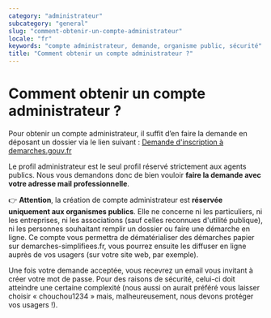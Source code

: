 ```yaml
---
category: "administrateur"
subcategory: "general"
slug: "comment-obtenir-un-compte-administrateur"
locale: "fr"
keywords: "compte administrateur, demande, organisme public, sécurité"
title: "Comment obtenir un compte administrateur ?"
---
```


# Comment obtenir un compte administrateur ?

Pour obtenir un compte administrateur, il suffit d’en faire la demande en déposant un dossier via le lien suivant : [Demande d'inscription à demarches.gouv.fr](https://demarches.gouv.fr/commencer/demande-d-inscription-a-demarches-simplifiees)

Le profil administrateur est le seul profil réservé strictement aux agents publics. Nous vous demandons donc de bien vouloir **faire la demande avec votre adresse mail professionnelle**.

👉 **Attention**, la création de compte administrateur est **réservée uniquement aux organismes publics**. Elle ne concerne ni les particuliers, ni les entreprises, ni les associations (sauf celles reconnues d'utilité publique), ni les personnes souhaitant remplir un dossier ou faire une démarche en ligne. Ce compte vous permettra de dématérialiser des démarches papier sur demarches-simplifiees.fr, vous pourrez ensuite les diffuser en ligne auprès de vos usagers (sur votre site web, par exemple).

Une fois votre demande acceptée, vous recevrez un email vous invitant à créer votre mot de passe. Pour des raisons de sécurité, celui-ci doit atteindre une certaine complexité (nous aussi on aurait préféré vous laisser choisir « chouchou1234 » mais, malheureusement, nous devons protéger vos usagers !).
